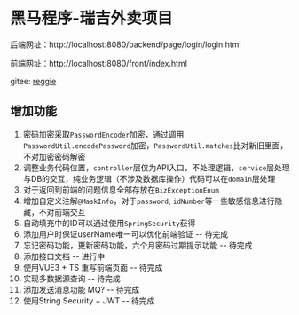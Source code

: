# 黑马程序-瑞吉外卖项目
后端网址：http://localhost:8080/backend/page/login/login.html

前端网址：http://localhost:8080/front/index.html

gitee: [reggie](https://gitee.com/zhuang_zhanrong/reggie_take_out/tree/master)

## 增加功能
1. 密码加密采取`PasswordEncoder`加密，通过调用`PasswordUtil.encodePassword`加密，`PasswordUtil.matches`比对新旧里面，不对加密密码解密
2. 调整业务代码位置，`controller`层仅为API入口，不处理逻辑，`service`层处理与DB的交互，纯业务逻辑（不涉及数据库操作）代码可以在`domain`层处理
3. 对于返回到前端的问题信息全部存放在`BizExceptionEnum`
4. 增加自定义注解`@MaskInfo`，对于`password`, `idNumber`等一些敏感信息进行隐藏，不对前端交互 
5. 自动填充中的ID可以通过使用`SpringSecurity`获得
6. 添加用户时保证userName唯一可以优化前端验证 -- 待完成
7. 忘记密码功能，更新密码功能，六个月密码过期提示功能 -- 待完成
8. 添加接口文档 -- 进行中
9. 使用VUE3 + TS 重写前端页面 -- 待完成
10. 实现多数据源查询 -- 待完成
11. 添加发送消息功能 MQ? -- 待完成
12. 使用String Security + JWT -- 待完成